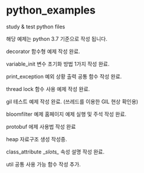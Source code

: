 # python_examples
study &amp; test python files

해당 예제는 python 3.7 기준으로 작성 됩니다.

decorator 함수형 예제 작성 완료.

variable_init 변수 초기화 방법 1가지 작성 완료.

print_exception 예외 상황 출력 공통 함수 작성 완료.

thread lock 함수 사용 예제 작성 완료.

gil 테스트 예제 작성 완료. (쓰레드를 이용한 GIL 현상 확인용)

bloomfilter 예제 홈페이지 예제 실행 및 주석 작성 완료.

protobuf 에제 사용법 작성 완료

heap 자료구조 생성 작성중.

class_attribute \__slots\__ 속성 설명 작성 완료.

util 공통 사용 가능 함수 작성 추가.


